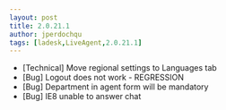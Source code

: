 ```yaml
---
layout: post
title: 2.0.21.1
author: jperdochqu
tags: [ladesk,LiveAgent,2.0.21.1]
---
```


- [Technical] Move regional settings to Languages tab
- [Bug] Logout does not work - REGRESSION
- [Bug] Department in agent form will be mandatory
- [Bug] IE8 unable to answer chat

